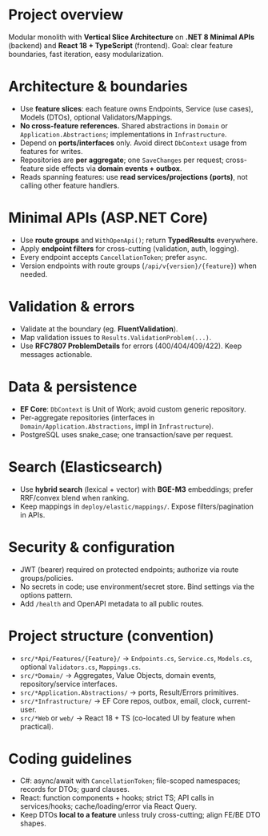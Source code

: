 # Project overview
Modular monolith with **Vertical Slice Architecture** on **.NET 8 Minimal APIs** (backend) and **React 18 + TypeScript** (frontend). Goal: clear feature boundaries, fast iteration, easy modularization.

# Architecture & boundaries
- Use **feature slices**: each feature owns Endpoints, Service (use cases), Models (DTOs), optional Validators/Mappings.
- **No cross-feature references.** Shared abstractions in `Domain` or `Application.Abstractions`; implementations in `Infrastructure`.
- Depend on **ports/interfaces** only. Avoid direct `DbContext` usage from features for writes.
- Repositories are **per aggregate**; one `SaveChanges` per request; cross-feature side effects via **domain events + outbox**.
- Reads spanning features: use **read services/projections (ports)**, not calling other feature handlers.

# Minimal APIs (ASP.NET Core)
- Use **route groups** and `WithOpenApi()`; return **TypedResults** everywhere.
- Apply **endpoint filters** for cross-cutting (validation, auth, logging).
- Every endpoint accepts `CancellationToken`; prefer `async`.
- Version endpoints with route groups (`/api/v{version}/{feature}`) when needed.

# Validation & errors
- Validate at the boundary (eg. **FluentValidation**).
- Map validation issues to `Results.ValidationProblem(...)`.
- Use **RFC7807 ProblemDetails** for errors (400/404/409/422). Keep messages actionable.

# Data & persistence
- **EF Core**: `DbContext` is Unit of Work; avoid custom generic repository.
- Per-aggregate repositories (interfaces in `Domain/Application.Abstractions`, impl in `Infrastructure`).
- PostgreSQL uses snake_case; one transaction/save per request.

# Search (Elasticsearch)
- Use **hybrid search** (lexical + vector) with **BGE-M3** embeddings; prefer RRF/convex blend when ranking.
- Keep mappings in `deploy/elastic/mappings/`. Expose filters/pagination in APIs.

# Security & configuration
- JWT (bearer) required on protected endpoints; authorize via route groups/policies.
- No secrets in code; use environment/secret store. Bind settings via the options pattern.
- Add `/health` and OpenAPI metadata to all public routes.

# Project structure (convention)
- `src/*Api/Features/{Feature}/` → `Endpoints.cs`, `Service.cs`, `Models.cs`, optional `Validators.cs`, `Mappings.cs`.
- `src/*Domain/` → Aggregates, Value Objects, domain events, repository/service interfaces.
- `src/*Application.Abstractions/` → ports, Result/Errors primitives.
- `src/*Infrastructure/` → EF Core repos, outbox, email, clock, current-user.
- `src/*Web` or `web/` → React 18 + TS (co-located UI by feature when practical).

# Coding guidelines
- C#: async/await with `CancellationToken`; file-scoped namespaces; records for DTOs; guard clauses.
- React: function components + hooks; strict TS; API calls in services/hooks; cache/loading/error via React Query.
- Keep DTOs **local to a feature** unless truly cross-cutting; align FE/BE DTO shapes.
